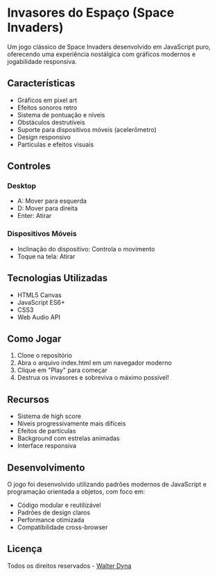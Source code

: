 # Invasores do Espaço (Space Invaders)

Um jogo clássico de Space Invaders desenvolvido em JavaScript puro, oferecendo uma experiência nostálgica com gráficos modernos e jogabilidade responsiva.

## Características

- Gráficos em pixel art
- Efeitos sonoros retro
- Sistema de pontuação e níveis
- Obstáculos destrutíveis
- Suporte para dispositivos móveis (acelerômetro)
- Design responsivo
- Partículas e efeitos visuais

## Controles

### Desktop
- A: Mover para esquerda
- D: Mover para direita
- Enter: Atirar

### Dispositivos Móveis
- Inclinação do dispositivo: Controla o movimento
- Toque na tela: Atirar

## Tecnologias Utilizadas

- HTML5 Canvas
- JavaScript ES6+
- CSS3
- Web Audio API

## Como Jogar

1. Clone o repositório
2. Abra o arquivo index.html em um navegador moderno
3. Clique em "Play" para começar
4. Destrua os invasores e sobreviva o máximo possível!

## Recursos

- Sistema de high score
- Níveis progressivamente mais difíceis
- Efeitos de partículas
- Background com estrelas animadas
- Interface responsiva

## Desenvolvimento

O jogo foi desenvolvido utilizando padrões modernos de JavaScript e programação orientada a objetos, com foco em:

- Código modular e reutilizável
- Padrões de design claros
- Performance otimizada
- Compatibilidade cross-browser

## Licença

Todos os direitos reservados - [Walter Dyna](https://www.walterdyna.com.br)

